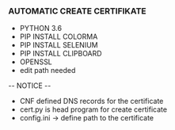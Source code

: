 ### AUTOMATIC CREATE CERTIFIKATE ###

- PYTHON 3.6
- PIP INSTALL COLORMA
- PIP INSTALL SELENIUM
- PIP INSTALL CLIPBOARD
- OPENSSL
- edit path needed

-- NOTICE --
- CNF defined DNS records for the certificate
- cert.py is head program for create certificate
- config.ini -> define path to the certificate